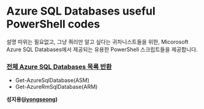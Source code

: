 # Azure SQL Databases useful PowerShell codes

설명 따위는 필요없고, 그냥 쿼리만 알고 싶다는 귀차니스트들을 위한, Micorosoft Azure SQL Databases에서 제공되는 유용한 PowerShell 스크립트들을 제공합니다.

### [전체 Azure SQL Databases 목록 반환](https://github.com/jiyongseong/AzurePaaSHol/tree/master/azure_sql/powershell/list_all_sql_db)

  - Get-AzureSqlDatabase(ASM)
  - Get-AzureRmSqlDatabase(ARM)

**성지용([jiyongseong](https://github.com/jiyongseong))**
